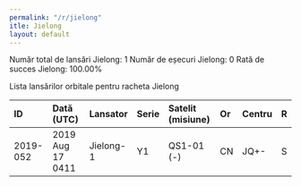 ```yaml
---
permalink: "/r/jielong"
itle: Jielong
layout: default
---
```


Număr total de lansări Jielong: 1
Număr de eșecuri Jielong: 0
Rată de succes Jielong: 100.00%

Lista lansărilor orbitale pentru racheta Jielong


| ID       | Dată (UTC)       | Lansator   | Serie   | Satelit (misiune)   | Or   | Centru   | R   |
|:---------|:-----------------|:-----------|:--------|:--------------------|:-----|:---------|:----|
| 2019-052 | 2019 Aug 17 0411 | Jielong-1  | Y1      | QS1-01 (-)          | CN   | JQ+-     | S   |

